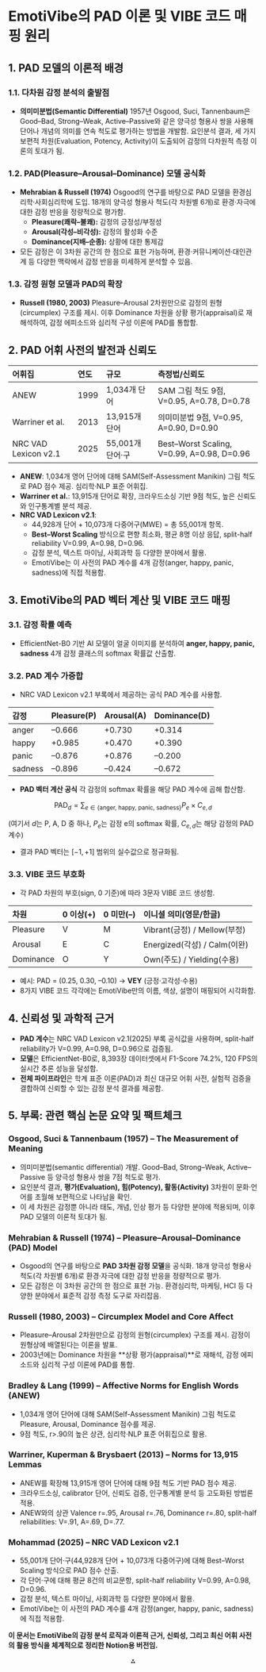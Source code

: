 
# EmotiVibe의 PAD 이론 및 VIBE 코드 매핑 원리

## 1. PAD 모델의 이론적 배경

### 1.1. 다차원 감정 분석의 출발점

- **의미미분법(Semantic Differential)**
1957년 Osgood, Suci, Tannenbaum은 Good–Bad, Strong–Weak, Active–Passive와 같은 양극성 형용사 쌍을 사용해 단어나 개념의 의미를 연속 척도로 평가하는 방법을 개발함.
요인분석 결과, 세 가지 보편적 차원(Evaluation, Potency, Activity)이 도출되어 감정의 다차원적 측정 이론의 토대가 됨.


### 1.2. PAD(Pleasure–Arousal–Dominance) 모델 공식화

- **Mehrabian \& Russell (1974)**
Osgood의 연구를 바탕으로 PAD 모델을 환경심리학·사회심리학에 도입.
18개의 양극성 형용사 척도(각 차원별 6개)로 환경·자극에 대한 감정 반응을 정량적으로 평가함.
    - **Pleasure(쾌락–불쾌):** 감정의 긍정성/부정성
    - **Arousal(각성–비각성):** 감정의 활성화 수준
    - **Dominance(지배–순종):** 상황에 대한 통제감
- 모든 감정은 이 3차원 공간의 한 점으로 표현 가능하며, 환경·커뮤니케이션·대인관계 등 다양한 맥락에서 감정 반응을 미세하게 분석할 수 있음.


### 1.3. 감정 원형 모델과 PAD의 확장

- **Russell (1980, 2003)**
Pleasure–Arousal 2차원만으로 감정의 원형(circumplex) 구조를 제시.
이후 Dominance 차원을 상황 평가(appraisal)로 재해석하여, 감정 에피소드와 심리적 구성 이론에 PAD를 통합함.


## 2. PAD 어휘 사전의 발전과 신뢰도

| 어휘집 | 연도 | 규모 | 측정법/신뢰도 |
| :-- | :-- | :-- | :-- |
| ANEW | 1999 | 1,034개 단어 | SAM 그림 척도 9점, V=0.95, A=0.78, D=0.78 |
| Warriner et al. | 2013 | 13,915개 단어 | 의미미분법 9점, V=0.95, A=0.90, D=0.90 |
| NRC VAD Lexicon v2.1 | 2025 | 55,001개 단어·구 | Best–Worst Scaling, V=0.99, A=0.98, D=0.96 |

- **ANEW**: 1,034개 영어 단어에 대해 SAM(Self-Assessment Manikin) 그림 척도로 PAD 점수 제공. 심리학·NLP 표준 어휘집.
- **Warriner et al.**: 13,915개 단어로 확장, 크라우드소싱 기반 9점 척도, 높은 신뢰도와 인구통계별 분석 제공.
- **NRC VAD Lexicon v2.1**:
    - 44,928개 단어 + 10,073개 다중어구(MWE) = 총 55,001개 항목.
    - **Best–Worst Scaling** 방식으로 편향 최소화, 평균 8명 이상 응답, split-half reliability V=0.99, A=0.98, D=0.96.
    - 감정 분석, 텍스트 마이닝, 사회과학 등 다양한 분야에서 활용.
    - EmotiVibe는 이 사전의 PAD 계수를 4개 감정(anger, happy, panic, sadness)에 직접 적용함.


## 3. EmotiVibe의 PAD 벡터 계산 및 VIBE 코드 매핑

### 3.1. 감정 확률 예측

- EfficientNet-B0 기반 AI 모델이 얼굴 이미지를 분석하여 **anger, happy, panic, sadness** 4개 감정 클래스의 softmax 확률값 산출함.


### 3.2. PAD 계수 가중합

- NRC VAD Lexicon v2.1 부록에서 제공하는 공식 PAD 계수를 사용함.

| 감정 | Pleasure(P) | Arousal(A) | Dominance(D) |
| :-- | :-- | :-- | :-- |
| anger | –0.666 | +0.730 | +0.314 |
| happy | +0.985 | +0.470 | +0.390 |
| panic | –0.876 | +0.876 | –0.200 |
| sadness | –0.896 | –0.424 | –0.672 |

- **PAD 벡터 계산 공식**
각 감정의 softmax 확률을 해당 PAD 계수에 곱해 합산함.

$$
\text{PAD}_d = \sum_{e \in \{\text{anger, happy, panic, sadness}\}} P_e \times C_{e,d}
$$

(여기서 $d$는 P, A, D 중 하나, $P_e$는 감정 e의 softmax 확률, $C_{e,d}$는 해당 감정의 PAD 계수)
- 결과 PAD 벡터는 $[-1, +1]$ 범위의 실수값으로 정규화됨.


### 3.3. VIBE 코드 부호화

- 각 PAD 차원의 부호(sign, 0 기준)에 따라 3문자 VIBE 코드 생성함.

| 차원 | 0 이상(+) | 0 미만(–) | 이니셜 의미(영문/한글) |
| :-- | :-- | :-- | :-- |
| Pleasure | V | M | Vibrant(긍정) / Mellow(부정) |
| Arousal | E | C | Energized(각성) / Calm(이완) |
| Dominance | O | Y | Own(주도) / Yielding(수용) |

- 예시: PAD = (0.25, 0.30, –0.10) → **VEY** (긍정·고각성·수용)
- 8가지 VIBE 코드 각각에는 EmotiVibe만의 이름, 색상, 설명이 매핑되어 시각화함.


## 4. 신뢰성 및 과학적 근거

- **PAD 계수**는 NRC VAD Lexicon v2.1(2025) 부록 공식값을 사용하며, split-half reliability가 V=0.99, A=0.98, D=0.96으로 검증됨.
- **모델**은 EfficientNet-B0로, 8,393장 데이터셋에서 F1-Score 74.2%, 120 FPS의 실시간 추론 성능을 달성함.
- **전체 파이프라인**은 학계 표준 이론(PAD)과 최신 대규모 어휘 사전, 실험적 검증을 결합하여 신뢰할 수 있는 감정 분석 결과를 제공함.


## 5. 부록: 관련 핵심 논문 요약 및 팩트체크

### Osgood, Suci \& Tannenbaum (1957) – The Measurement of Meaning

- 의미미분법(semantic differential) 개발. Good–Bad, Strong–Weak, Active–Passive 등 양극성 형용사 쌍을 7점 척도로 평가.
- 요인분석 결과, **평가(Evaluation), 힘(Potency), 활동(Activity)** 3차원이 문화·언어를 초월해 보편적으로 나타남을 확인.
- 이 세 차원은 감정뿐 아니라 태도, 개념, 인상 평가 등 다양한 분야에 적용되며, 이후 PAD 모델의 이론적 토대가 됨.


### Mehrabian \& Russell (1974) – Pleasure–Arousal–Dominance (PAD) Model

- Osgood의 연구를 바탕으로 **PAD 3차원 감정 모델**을 공식화. 18개 양극성 형용사 척도(각 차원별 6개)로 환경·자극에 대한 감정 반응을 정량적으로 평가.
- 모든 감정은 이 3차원 공간의 한 점으로 표현 가능. 환경심리학, 마케팅, HCI 등 다양한 분야에서 표준적 감정 측정 도구로 자리잡음.


### Russell (1980, 2003) – Circumplex Model and Core Affect

- Pleasure–Arousal 2차원만으로 감정의 원형(circumplex) 구조를 제시. 감정이 원형상에 배열된다는 이론을 발표.
- 2003년에는 Dominance 차원을 **상황 평가(appraisal)**로 재해석, 감정 에피소드와 심리적 구성 이론에 PAD를 통합.


### Bradley \& Lang (1999) – Affective Norms for English Words (ANEW)

- 1,034개 영어 단어에 대해 SAM(Self-Assessment Manikin) 그림 척도로 Pleasure, Arousal, Dominance 점수를 제공.
- 9점 척도, r>.90의 높은 상관, 심리학·NLP 표준 어휘집으로 활용.


### Warriner, Kuperman \& Brysbaert (2013) – Norms for 13,915 Lemmas

- ANEW를 확장해 13,915개 영어 단어에 대해 9점 척도 기반 PAD 점수 제공.
- 크라우드소싱, calibrator 단어, 신뢰도 검증, 인구통계별 분석 등 고도화된 방법론 적용.
- ANEW와의 상관 Valence r=.95, Arousal r=.76, Dominance r=.80, split-half reliabilities: V=.91, A=.69, D=.77.


### Mohammad (2025) – NRC VAD Lexicon v2.1

- 55,001개 단어·구(44,928개 단어 + 10,073개 다중어구)에 대해 Best–Worst Scaling 방식으로 PAD 점수 산출.
- 각 단어·구에 대해 평균 8건의 비교문항, split-half reliability V=0.99, A=0.98, D=0.96.
- 감정 분석, 텍스트 마이닝, 사회과학 등 다양한 분야에서 활용.
- EmotiVibe는 이 사전의 PAD 계수를 4개 감정(anger, happy, panic, sadness)에 직접 적용함.

**이 문서는 EmotiVibe의 감정 분석 로직과 이론적 근거, 신뢰성, 그리고 최신 어휘 사전의 활용 방식을 체계적으로 정리한 Notion용 버전임.**

<div style="text-align: center">⁂</div>

[^1]: EmotiVibe-balpyo-camgo-jaryo.docx

[^2]: Paper-VAD-v2-2025.pdf


